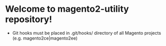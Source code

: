 # Welcome to magento2-utility repository!

* Git hooks must be placed in .git/hooks/ directory of all Magento projects (e.g. magento2ce|magento2ee)